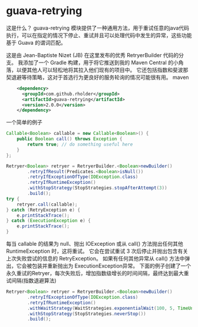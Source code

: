 # guava-retrying
这是什么？ guava-retrying 模块提供了一种通用方法，用于重试任意的java代码执行，可以在指定的情况下停止、重试并且可以处理代码中发生的异常，这些功能基于 Guava 的谓词匹配。

这是由 Jean-Baptiste Nizet (JB) 在这里发布的优秀 RetryerBuilder 代码的分支。 我添加了一个 Gradle 构建，用于将它推送到我的 Maven Central 的小角落，以便其他人可以轻松地将其拉入他们现有的项目中。 它还包括指数和斐波那契退避等待策略，这对于首选行为更良好的服务轮询的情况可能很有用。
maven
```xml
    <dependency>
      <groupId>com.github.rholder</groupId>
      <artifactId>guava-retrying</artifactId>
      <version>2.0.0</version>
    </dependency>
```
一个简单的例子
```java
Callable<Boolean> callable = new Callable<Boolean>() {
    public Boolean call() throws Exception {
        return true; // do something useful here
    }
};

Retryer<Boolean> retryer = RetryerBuilder.<Boolean>newBuilder()
        .retryIfResult(Predicates.<Boolean>isNull())
        .retryIfExceptionOfType(IOException.class)
        .retryIfRuntimeException()
        .withStopStrategy(StopStrategies.stopAfterAttempt(3))
        .build();
try {
    retryer.call(callable);
} catch (RetryException e) {
    e.printStackTrace();
} catch (ExecutionException e) {
    e.printStackTrace();
}

```
每当 callable 的结果为 null、抛出 IOException 或从 call() 方法抛出任何其他 RuntimeException 时，这将重试。 它会在尝试重试 3 次后停止并抛出包含有关上次失败尝试的信息的 RetryException。 如果有任何其他异常从 call() 方法中弹出，它会被包装并重新抛出为 ExecutionException异常。
下面的例子创建了一个永久重试的Retryer，每次失败后，增加指数级增长的时间间隔，最终达到最大重试间隔(指数退避算法)
```java
Retryer<Boolean> retryer = RetryerBuilder.<Boolean>newBuilder()
        .retryIfExceptionOfType(IOException.class)
        .retryIfRuntimeException()
        .withWaitStrategy(WaitStrategies.exponentialWait(100, 5, TimeUnit.MINUTES))
        .withStopStrategy(StopStrategies.neverStop())
        .build();
```